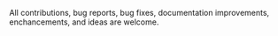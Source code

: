 All contributions, bug reports, bug fixes, documentation improvements, enchancements, and ideas are welcome. 
